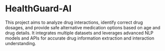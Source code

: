 # HealthGuard-AI
This project aims to analyze drug interactions, identify correct drug dosages, and provide safe alternative medication options based on age and drug details. It integrates multiple datasets and leverages advanced NLP models and APIs for accurate drug information extraction and interaction understanding. 

